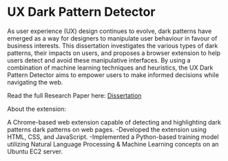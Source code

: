 # UX Dark Pattern Detector
As user experience (UX) design continues to evolve, dark patterns have emerged as a way for designers to manipulate user behaviour in favour of business interests. This dissertation investigates the various types of dark patterns, their impacts on users, and proposes a browser extension to help users detect and avoid these manipulative interfaces. By using a combination of machine learning techniques and heuristics, the UX Dark Pattern Detector aims to empower users to make informed decisions while navigating the web.

Read the full Research Paper here: [Dissertation](https://github.com/blurryface7200/DarkPatternDetectorFiles/blob/main/Dissertation%20Final.pdf)

About the extension:

A Chrome-based web extension capable of detecting and highlighting dark patterns dark patterns on web pages.
-Developed the extension using HTML, CSS, and JavaScript.
-Implemented a Python-based training model utilizing Natural Language Processing & Machine Learning concepts on an Ubuntu EC2 server.
 
